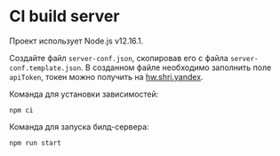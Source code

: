 # CI build server

Проект использует Node.js v12.16.1.

Создайте файл `server-conf.json`, скопировав его с файла `server-conf.template.json`.
В созданном файле необходимо заполнить поле `apiToken`, токен можно получить на [hw.shri.yandex](https://hw.shri.yandex/).

Команда для установки зависимостей:
```
npm ci
```

Команда для запуска билд-сервера:
```
npm run start
```
